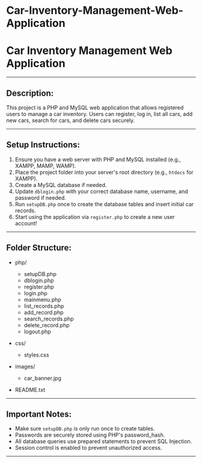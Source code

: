 # Car-Inventory-Management-Web-Application
Car Inventory Management Web Application
=========================================



---

Description:
-------------
This project is a PHP and MySQL web application that allows registered users to manage a car inventory. 
Users can register, log in, list all cars, add new cars, search for cars, and delete cars securely.

---

Setup Instructions:
--------------------
1. Ensure you have a web server with PHP and MySQL installed (e.g., XAMPP, MAMP, WAMP).
2. Place the project folder into your server's root directory (e.g., `htdocs` for XAMPP).
3. Create a MySQL database if needed.
4. Update `dblogin.php` with your correct database name, username, and password if needed.
5. Run `setupDB.php` once to create the database tables and insert initial car records.
6. Start using the application via `register.php` to create a new user account!

---

Folder Structure:
------------------
- php/
  - setupDB.php
  - dblogin.php
  - register.php
  - login.php
  - mainmenu.php
  - list_records.php
  - add_record.php
  - search_records.php
  - delete_record.php
  - logout.php
- css/
  - styles.css
- images/
  - car_banner.jpg
  
- README.txt

---

Important Notes:
-----------------
- Make sure `setupDB.php` is only run once to create tables.
- Passwords are securely stored using PHP's password_hash.
- All database queries use prepared statements to prevent SQL Injection.
- Session control is enabled to prevent unauthorized access.

---



